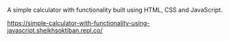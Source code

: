 A simple calculator with functionality built using  HTML, CSS and JavaScript.


https://simple-calculator-with-functionality-using-javascript.sheikhsoktiban.repl.co/
